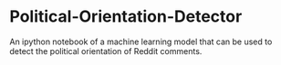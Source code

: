 # Political-Orientation-Detector
An ipython notebook of a machine learning model that can be used to detect the political orientation of Reddit comments.
